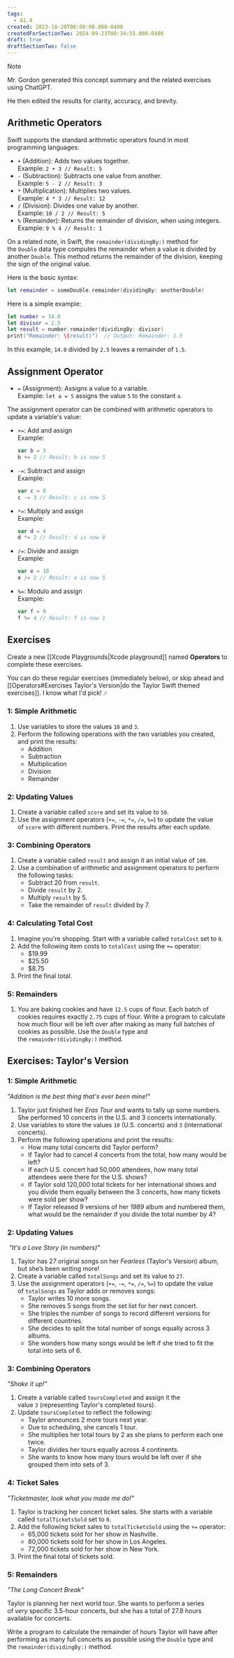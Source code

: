 ```yaml
---
tags:
  - A1.4
created: 2023-10-20T00:00:00.000-0400
createdForSectionTwo: 2024-09-23T00:34:55.000-0400
draft: true
draftSectionTwo: false
---
```


> [!NOTE]
> 
> Mr. Gordon generated this concept summary and the related exercises using ChatGPT.
> 
> He then edited the results for clarity, accuracy, and brevity.

## Arithmetic Operators

Swift supports the standard arithmetic operators found in most programming languages:

- `+` (Addition): Adds two values together.  
    Example: `2 + 3 // Result: 5`
- `-` (Subtraction): Subtracts one value from another.  
    Example: `5 - 2 // Result: 3`
- `*` (Multiplication): Multiplies two values.  
    Example: `4 * 3 // Result: 12`
- `/` (Division): Divides one value by another.  
    Example: `10 / 2 // Result: 5`
- `%` (Remainder): Returns the remainder of division, when using integers.  
    Example: `9 % 4 // Result: 1`

On a related note, in Swift, the `remainder(dividingBy:)` method for the `Double` data type computes the remainder when a value is divided by another `Double`. This method returns the remainder of the division, keeping the sign of the original value.

Here is the basic syntax:

```swift
let remainder = someDouble.remainder(dividingBy: anotherDouble)
```

Here is a simple example:

```swift
let number = 14.0
let divisor = 2.5
let result = number.remainder(dividingBy: divisor)
print("Remainder: \(result)")  // Output: Remainder: 1.5
```

In this example, `14.0` divided by `2.5` leaves a remainder of `1.5`.

## Assignment Operator

- `=` (Assignment): Assigns a value to a variable.  
    Example: `let a = 5` assigns the value `5` to the constant `a`.

The assignment operator can be combined with arithmetic operators to update a variable's value:

- `+=`: Add and assign  
    Example: 
    ```swift
	var b = 3
	b += 2 // Result: b is now 5  
	```
- `-=`: Subtract and assign  
    Example: 
    ```swift
	var c = 8
	c -= 3 // Result: c is now 5
	```
- `*=`: Multiply and assign  
    Example: 
    ```swift
	var d = 4
	d *= 2 // Result: d is now 8
	```
- `/=`: Divide and assign  
    Example:
    ```swift
	var e = 10
	e /= 2 // Result: e is now 5
	```
- `%=`: Modulo and assign  
    Example:
    ```swift
	var f = 9
	f %= 4 // Result: f is now 1
	```

## Exercises

Create a new [[Xcode Playgrounds|Xcode playground]] named **Operators** to complete these exercises.

You can do these regular exercises (immediately below), or skip ahead and [[Operators#Exercises Taylor's Version|do the Taylor Swift themed exercises]]. I know what I'd pick! 🎶

### 1: Simple Arithmetic

1. Use variables to store the values `10` and `3`.
2. Perform the following operations with the two variables you created, and print the results:
    - Addition
    - Subtraction
    - Multiplication
    - Division
    - Remainder

### 2: Updating Values

1. Create a variable called `score` and set its value to `50`.
2. Use the assignment operators (`+=`, `-=`, `*=`, `/=`, `%=`) to update the value of `score` with different numbers. Print the results after each update.

### 3: Combining Operators

1. Create a variable called `result` and assign it an initial value of `100`.
2. Use a combination of arithmetic and assignment operators to perform the following tasks:
    - Subtract 20 from `result`.
    - Divide `result` by 2.
    - Multiply `result` by 5.
    - Take the remainder of `result` divided by 7.

### 4: Calculating Total Cost

1. Imagine you're shopping. Start with a variable called `totalCost` set to `0`.
2. Add the following item costs to `totalCost` using the `+=` operator:
    - $19.99
    - $25.50
    - $8.75
3. Print the final total.

### 5: Remainders

1. You are baking cookies and have `12.5` cups of flour. Each batch of cookies requires exactly `2.75` cups of flour. Write a program to calculate how much flour will be left over after making as many full batches of cookies as possible. Use the `Double` type and the `remainder(dividingBy:)` method.

## Exercises: Taylor's Version

### 1: Simple Arithmetic

_"Addition is the best thing that's ever been mine!"_

1. Taylor just finished her _Eras Tour_ and wants to tally up some numbers. She performed 10 concerts in the U.S. and 3 concerts internationally.
2. Use variables to store the values `10` (U.S. concerts) and `3` (international concerts).
3. Perform the following operations and print the results:
    - How many total concerts did Taylor perform?
    - If Taylor had to cancel 4 concerts from the total, how many would be left?
    - If each U.S. concert had 50,000 attendees, how many total attendees were there for the U.S. shows?
    - If Taylor sold 120,000 total tickets for her international shows and you divide them equally between the 3 concerts, how many tickets were sold per show?
    - If Taylor released 9 versions of her _1989_ album and numbered them, what would be the remainder if you divide the total number by 4?

### 2: Updating Values

 _"It's a Love Story (in numbers)"_

1. Taylor has 27 original songs on her _Fearless_ (Taylor's Version) album, but she’s been writing more!
2. Create a variable called `totalSongs` and set its value to `27`.
3. Use the assignment operators (`+=`, `-=`, `*=`, `/=`, `%=`) to update the value of `totalSongs` as Taylor adds or removes songs:
    - Taylor writes 10 more songs.
    - She removes 5 songs from the set list for her next concert.
    - She triples the number of songs to record different versions for different countries.
    - She decides to split the total number of songs equally across 3 albums.
    - She wonders how many songs would be left if she tried to fit the total into sets of 6.

### 3: Combining Operators

_"Shake it up!"_

1. Create a variable called `toursCompleted` and assign it the value `3` (representing Taylor's completed tours).
2. Update `toursCompleted` to reflect the following:
    - Taylor announces 2 more tours next year.
    - Due to scheduling, she cancels 1 tour.
    - She multiplies her total tours by 2 as she plans to perform each one twice.
    - Taylor divides her tours equally across 4 continents.
    - She wants to know how many tours would be left over if she grouped them into sets of 3.

### 4: Ticket Sales

_"Ticketmaster, look what you made me do!"_

1. Taylor is tracking her concert ticket sales. She starts with a variable called `totalTicketsSold` set to `0`.
2. Add the following ticket sales to `totalTicketsSold` using the `+=` operator:
    - 65,000 tickets sold for her show in Nashville.
    - 80,000 tickets sold for her show in Los Angeles.
    - 72,000 tickets sold for her show in New York.
3. Print the final total of tickets sold.

### 5: Remainders

_"The Long Concert Break"_

Taylor is planning her next world tour. She wants to perform a series of _very_ specific 3.5-hour concerts, but she has a total of 27.8 hours available for concerts.

Write a program to calculate the remainder of hours Taylor will have after performing as many full concerts as possible using the `Double` type and the `remainder(dividingBy:)` method.